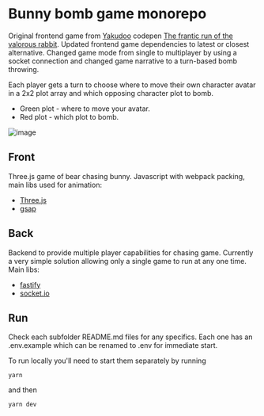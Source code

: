 # Bunny bomb game monorepo

Original frontend game from [Yakudoo](https://codepen.io/Yakudoo/) codepen [The frantic run of the valorous rabbit](https://codepen.io/Yakudoo/pen/YGxYej). Updated frontend game dependencies to latest or closest alternative. Changed game mode from single to multiplayer by using a socket connection and changed game narrative to a turn-based bomb throwing.

Each player gets a turn to choose where to move their own character avatar in a 2x2 plot array and which opposing character plot to bomb.

- Green plot - where to move your avatar.
- Red plot - which plot to bomb.

![image](https://user-images.githubusercontent.com/16711523/180389330-d93f9041-c529-46fb-a8ed-9baa13eb6f0a.png)

## Front

Three.js game of bear chasing bunny. Javascript with webpack packing, main libs used for animation:
- [Three.js](https://threejs.org/)
- [gsap](https://greensock.com/gsap/)

## Back

Backend to provide multiple player capabilities for chasing game. Currently a very simple solution allowing only a single game to run at any one time. Main libs:
 - [fastify](https://www.fastify.io/)
 - [socket.io](https://socket.io/)

## Run

Check each subfolder README.md files for any specifics. Each one has an .env.example which can be renamed to .env for immediate start.

To run locally you'll need to start them separately by running

```yarn```

and then

```yarn dev```
